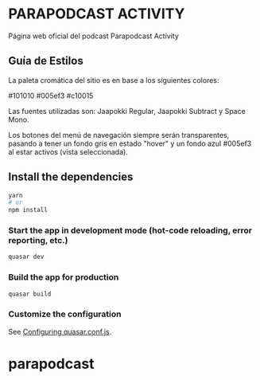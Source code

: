 # PARAPODCAST ACTIVITY

Página web oficial del podcast Parapodcast Activity

## Guía de Estilos

La paleta cromática del sitio es en base a los siguientes colores:

#101010
#005ef3
#c10015

Las fuentes utilizadas son: Jaapokki Regular, Jaapokki Subtract y Space Mono.

Los botones del menú de navegación siempre serán transparentes, pasando a tener un fondo gris en estado "hover"
y un fondo azul #005ef3 al estar activos (vista seleccionada).

## Install the dependencies

```bash
yarn
# or
npm install
```

### Start the app in development mode (hot-code reloading, error reporting, etc.)

```bash
quasar dev
```

### Build the app for production

```bash
quasar build
```

### Customize the configuration

See [Configuring quasar.conf.js](https://v1.quasar.dev/quasar-cli/quasar-conf-js).

# parapodcast
